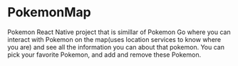 # PokemonMap
Pokemon React Native project that is simillar of Pokemon Go where you can interact with Pokemon on the map(uses location services to know where you are) 
and see all the information you can about that pokemon. You can pick your favorite Pokemon, and add and remove these Pokemon.
